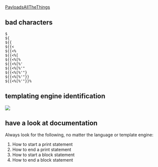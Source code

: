 [PayloadsAllTheThings](https://github.com/swisskyrepo/PayloadsAllTheThings/tree/master/Server%20Side%20Template%20Injection#jinja2)

## bad characters

```
$
${
${{
${{<
${{<%
${{<%[
${{<%[%
${{<%[%'
${{<%[%'"
${{<%[%'"}
${{<%[%'"}}
${{<%[%'"}}%
```

## templating engine identification

![](https://gblobscdn.gitbook.com/assets%2F-L_2uGJGU7AVNRcqRvEi%2F-M7O4Hp6bOFFkge_yq4G%2F-M7OCvxwZCiaP8Whx2fi%2Fimage.png)

## have a look at documentation

Always look for the following, no matter the language or template engine:

1. How to start a print statement
2. How to end a print statement
3. How to start a block statement
4. How to end a block statement
